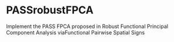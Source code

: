 # PASSrobustFPCA
Implement the PASS FPCA proposed in Robust Functional Principal Component Analysis viaFunctional Pairwise Spatial Signs
